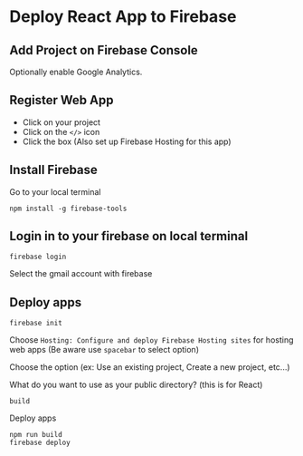 # Deploy React App to Firebase

## Add Project on Firebase Console

Optionally enable Google Analytics.

## Register Web App

* Click on your project
* Click on the `</>` icon
* Click the box (Also set up Firebase Hosting for this app)

## Install Firebase

Go to your local terminal

```
npm install -g firebase-tools
```
## Login in to your firebase on local terminal
```
firebase login
```
Select the gmail account with firebase

## Deploy apps
```
firebase init
```
Choose `Hosting: Configure and deploy Firebase Hosting sites` for hosting web apps (Be aware use `spacebar` to select option)

Choose the option (ex: Use an existing project, Create a new project, etc...)

What do you want to use as your public directory? (this is for React)
```
build
```

Deploy apps
```
npm run build
firebase deploy
```

